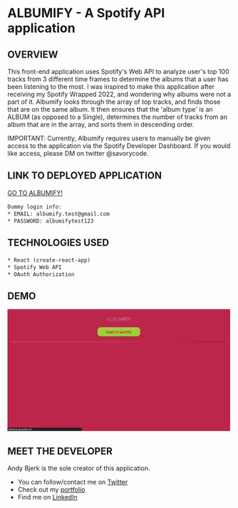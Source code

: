 # ALBUMIFY - A Spotify API application

## OVERVIEW
This front-end application uses Spotify's Web API to analyze user's top 100 tracks from 3 different time frames to determine the albums that a user has been listening to the most. I was inspired to make this application after receiving my Spotify Wrapped 2022, and wondering why albums were not a part of it. Albumify looks through the array of top tracks, and finds those that are on the same album. It then ensures that the 'album type' is an ALBUM (as opposed to a Single), determines the number of tracks from an album that are in the array, and sorts them in descending order. 

IMPORTANT: Currently, Albumify requires users to manually be given access to the application via the Spotify Developer Dashboard. If you would like access, please DM on twitter @savorycode.

## LINK TO DEPLOYED APPLICATION
[GO TO ALBUMIFY!](https://albumify.netlify.app/)
```
Dummy login info: 
* EMAIL: albumify.test@gmail.com
* PASSWORD: albumifytest123
```

## TECHNOLOGIES USED
    * React (create-react-app)
    * Spotify Web API 
    * OAuth Authorization

## DEMO 
![demo gif](./public/assets/albumify_demo.GIF)

## MEET THE DEVELOPER
Andy Bjerk is the sole creator of this application. 
* You can follow/contact me on [Twitter](http://twitter.com/savorycode)
* Check out my [portfolio](https://savoryboi.github.io/react-portfolio)
* Find me on [LinkedIn](https://linkedin.com/in/andy-bjerk/)

 